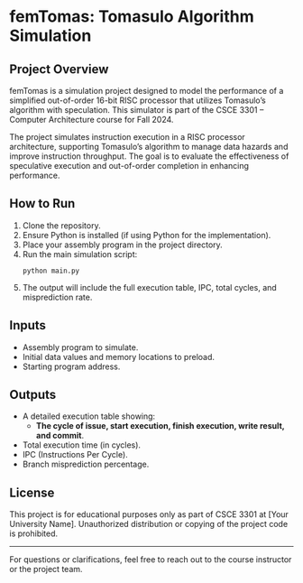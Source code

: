 # femTomas: Tomasulo Algorithm Simulation

## Project Overview

femTomas is a simulation project designed to model the performance of a simplified out-of-order 16-bit RISC processor that utilizes Tomasulo’s algorithm with speculation. This simulator is part of the CSCE 3301 – Computer Architecture course for Fall 2024.

The project simulates instruction execution in a RISC processor architecture, supporting Tomasulo’s algorithm to manage data hazards and improve instruction throughput. The goal is to evaluate the effectiveness of speculative execution and out-of-order completion in enhancing performance.

## How to Run

1. Clone the repository.
2. Ensure Python is installed (if using Python for the implementation).
3. Place your assembly program in the project directory.
4. Run the main simulation script:
   ```
   python main.py
   ```
5. The output will include the full execution table, IPC, total cycles, and misprediction rate.

## Inputs

- Assembly program to simulate.
- Initial data values and memory locations to preload.
- Starting program address.

## Outputs

- A detailed execution table showing:
  - **The cycle of issue, start execution, finish execution, write result, and commit**.
- Total execution time (in cycles).
- IPC (Instructions Per Cycle).
- Branch misprediction percentage.

## License

This project is for educational purposes only as part of CSCE 3301 at [Your University Name]. Unauthorized distribution or copying of the project code is prohibited.

---

For questions or clarifications, feel free to reach out to the course instructor or the project team.

